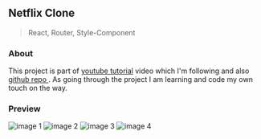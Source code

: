 ## Netflix Clone
> React, Router, Style-Component

### About

This project is part of [youtube tutorial](https://youtu.be/x_EEwGe-a9o) video which I'm following and also [ github repo ]( https://github.com/karlhadwen/netflix ).
As going through the project I am learning and code my own touch on the way.

### Preview

![image 1](https://i.imgur.com/jkLLsUM.jpg)
![image 2](https://i.imgur.com/GORgXAy.png)
![image 3](https://i.imgur.com/2hcAaGt.png)
![image 4](https://i.imgur.com/3iqKvsR.png)
